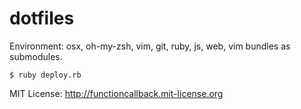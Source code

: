 dotfiles
========

Environment: osx, oh-my-zsh, vim, git, ruby, js, web, vim bundles as submodules.

    $ ruby deploy.rb

MIT License: http://functioncallback.mit-license.org
